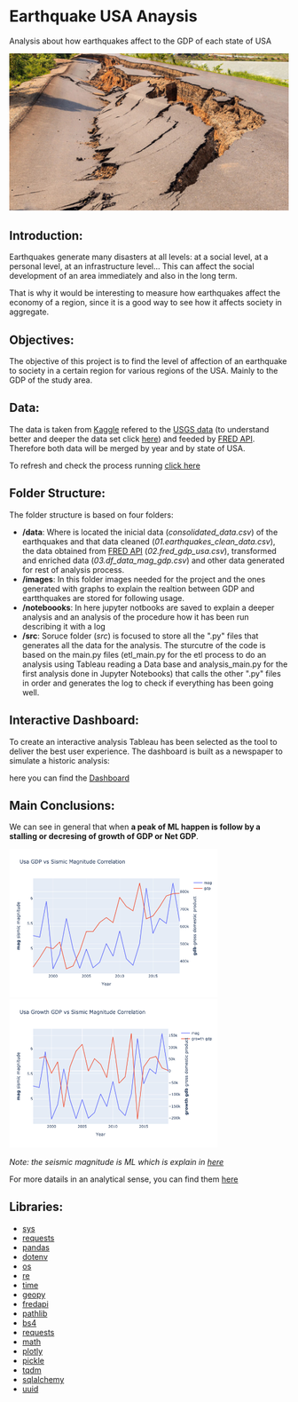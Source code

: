 # Earthquake USA Anaysis
Analysis about how earthquakes affect to the GDP of each state of USA

![](/images/1030_SS_earthquake-1028x579.jpeg)


##   Introduction:
Earthquakes generate many disasters at all levels: at a social level, at a personal level, at an infrastructure level...
This can affect the social development of an area immediately and also in the long term.

That is why it would be interesting to measure how earthquakes affect the economy of a region, since it is a good way to see how it affects society in aggregate.

##   Objectives:
The objective of this project is to find the level of affection of an earthquake to society in a certain region for various regions of the USA. Mainly to the GDP of the study area.

##   Data:
The data is taken from [Kaggle](https://www.kaggle.com/danielpe/earthquakes) refered to the [USGS data](https://earthquake.usgs.gov/earthquakes/feed/v1.0/csv.php) (to understand better and deeper the data set click [here](notebooks/Scanning%20Earthquake%20Dataset.ipynb)) and feeded by [FRED API](https://fred.stlouisfed.org/docs/api/fred/). Therefore both data will be merged by year and by state of USA.

To refresh and check the process running [click here](/notebooks/Process%20Trigger.ipynb)

##   Folder Structure:
The folder structure is based on four folders:
  * **/data**: Where is located the inicial data (*consolidated_data.csv*) of the earthquakes and that data cleaned (*01.earthquakes_clean_data.csv*), the data obtained from [FRED API](https://fred.stlouisfed.org/docs/api/fred/) (*02.fred_gdp_usa.csv*), transformed and enriched data (*03.df_data_mag_gdp.csv*) and other data generated for rest of analysis process.
  * **/images**: In this folder images needed for the project and the ones generated with graphs to explain the realtion between GDP and eartthquakes are stored for following usage.
  * **/noteboooks**: In here jupyter notbooks are saved to explain a deeper analysis and an analysis of the procedure how it has been run describing it with a log
  * **/src**: Soruce folder (*src*) is focused to store all the ".py" files that generates all the data for the analysis. The sturcutre of the code is based on the main.py files (etl_main.py for the etl process to do an analysis using Tableau reading a Data base and analysis_main.py for the first analysis done in Jupyter Notebooks) that calls the other ".py" files in order and generates the log to check if everything has been going well.

## Interactive Dashboard:
To create an interactive analysis Tableau has been selected as the tool to deliver the best user experience. The dashboard is built as a newspaper to simulate a historic analysis:

here you can find the [Dashboard](https://public.tableau.com/app/profile/eduardo.arroyo.gil/viz/EarthquakeNews/Seismicevent)
  
##   Main Conclusions:
We can see in general that when **a peak of ML happen is follow by a stalling or decresing of growth of GDP or Net GDP**.

<img src="/images/usa_gdp-vs-mag.png" alt="drawing" width="375"/> <img src="/images/usa_growth_gdp-vs-mag.png" alt="drawing" width="375"/>

*Note: the seismic magnitude is ML which is explain in [here](notebooks/Scanning%20Earthquake%20Dataset.ipynb)*

For more datails in an analytical sense, you can find them [here](notebooks/Earthquake%20Analysis.ipynb)

## Libraries:
* [sys](https://docs.python.org/3/library/sys.html)
* [requests](https://pypi.org/project/requests/2.7.0/)
* [pandas](https://pandas.pydata.org/)
* [dotenv](https://pypi.org/project/python-dotenv/)
* [os](https://docs.python.org/3/library/os.html)
* [re](https://docs.python.org/3/library/re.html)
* [time](https://docs.python.org/3/library/time.html)
* [geopy](https://geopy.readthedocs.io/en/stable/)
* [fredapi](https://github.com/mortada/fredapi)
* [pathlib](https://docs.python.org/3/library/pathlib.html)
* [bs4](https://pypi.org/project/bs4/)
* [requests](https://pypi.org/project/requests/)
* [math](https://docs.python.org/3/library/math.html)
* [plotly](https://plotly.com/)
* [pickle](https://docs.python.org/3/library/pickle.html)
* [tqdm]()
* [sqlalchemy]()
* [uuid]()
